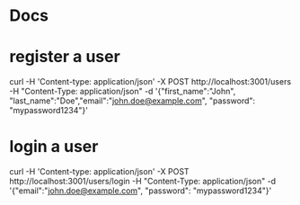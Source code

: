 # Docs

# register a user
curl -H 'Content-type: application/json' -X POST http://localhost:3001/users -H "Content-Type: application/json" -d '{"first_name":"John", "last_name":"Doe","email":"john.doe@example.com", "password": "mypassword1234"}'

# login a user
curl -H 'Content-type: application/json' -X POST http://localhost:3001/users/login -H "Content-Type: application/json" -d '{"email":"john.doe@example.com", "password": "mypassword1234"}'